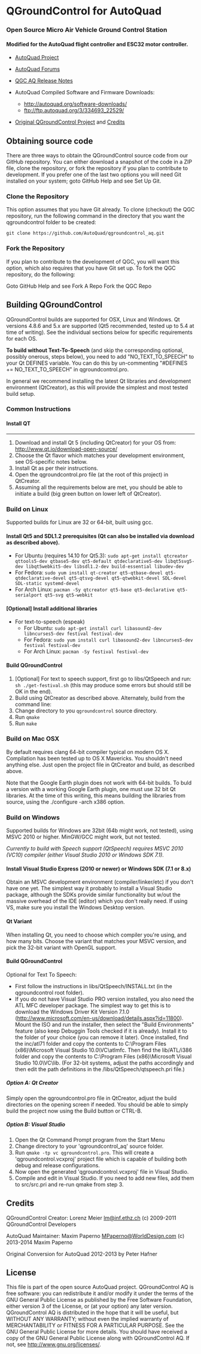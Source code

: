 # QGroundControl for AutoQuad
### Open Source Micro Air Vehicle Ground Control Station
#### Modified for the AutoQuad flight controller and ESC32 motor controller.

* [AutoQuad Project](http://autoquad.org/)

* [AutoQuad Forums](http://forums.autoquad.org)

* [QGC AQ Release Notes](http://autoquad.org/wiki/wiki/whats-new/autoquad-software-changes/)

* AutoQuad Compiled Software and Firmware Downloads:
  * <http://autoquad.org/software-downloads/>
  * <ftp://ftp.autoquad.org/3/334693_22529/>

* [Original QGroundControl Project](http://qgroundcontrol.org) and [Credits](http://qgroundcontrol.org/credits)


## Obtaining source code
There are three ways to obtain the QGroundControl source code from our GitHub repository. You can either download a snapshot of the code in a ZIP file, clone the repository, or fork the repository if you plan to contribute to development. If you prefer one of the last two options you will need Git installed on your system; goto GitHub Help and see Set Up Git.

### Clone the Repository
This option assumes that you have Git already. To clone (checkout) the QGC repository, run the following command in the directory that you want the qgroundcontrol folder to be created:

```
git clone https://github.com/AutoQuad/qgroundcontrol_aq.git
```

### Fork the Repository
If you plan to contribute to the development of QGC, you will want this option, which also requires that you have Git set up. To fork the QGC repository, do the following:

Goto GitHub Help and see Fork A Repo
Fork the QGC Repo

## Building QGroundControl
QGroundControl builds are supported for OSX, Linux and Windows. Qt versions 4.8.6 and 5.x are supported (Qt5 recommended, tested up to 5.4 at time of writing). See the individual sections below for specific requirements for each OS. 

**To build without Text-To-Speech** (and skip the corresponding optional, possibly onerous, steps below), you need to add "NO_TEXT_TO_SPEECH" to your
Qt DEFINES variable.  You can do this by un-commenting "#DEFINES += NO_TEXT_TO_SPEECH" in qgroundcontrol.pro.

In general we recommend installing the latest Qt libraries and development environment (QtCreator), as this will provide the simplest and most tested build setup.

### Common Instructions

#### Install QT
- - -
1. Download and install Qt 5 (including QtCreator) for your OS from: <http://www.qt.io/download-open-source/>
2. Choose the Qt flavor which matches your development environment, see OS-specific notes below.
3. Install Qt as per their instructions.
4. Open the qgroundcontrol.pro file (at the root of this project) in QtCreator.
5. Assuming all the requirements below are met, you should be able to initiate a build (big green button on lower left of QtCreator).

### Build on Linux
Supported builds for Linux are 32 or 64-bit, built using gcc.

#### Install Qt5 and SDL1.2 prerequisites (Qt can also be installed via download as described above).
* For Ubuntu (requires 14.10 for Qt5.3): `sudo apt-get install qtcreator qttools5-dev qtbase5-dev qt5-default qtdeclarative5-dev libqt5svg5-dev libqt5webkit5-dev libsdl1.2-dev build-essential libudev-dev`
* For Fedora: `sudo yum install qt-creator qt5-qtbase-devel qt5-qtdeclarative-devel qt5-qtsvg-devel qt5-qtwebkit-devel SDL-devel SDL-static systemd-devel`
* For Arch Linux: `pacman -Sy qtcreator qt5-base qt5-declarative qt5-serialport qt5-svg qt5-webkit`

#### [Optional] Install additional libraries
* For text-to-speech (espeak)
	* For Ubuntu: `sudo apt-get install curl libasound2-dev libncurses5-dev festival festival-dev`
	* For Fedora: `sudo yum install curl libasound2-dev libncurses5-dev festival festival-dev`
	* For Arch Linux: `pacman -Sy festival festival-dev`

#### Build QGroundControl
1. [Optional] For text to speech support, first go to libs/QtSpeech and run: `sh ./get-festival.sh`  (this may produce some errors but should still be OK in the end).
2. Build using QtCreator as described above.  Alternately, build from the command line:
 1. Change directory to you `qgroundcontrol` source directory.
 2. Run `qmake`
 3. Run `make`

### Build on Mac OSX

By default requires clang 64-bit compiler typical on modern OS X.  Compilation has been tested up to OS X Mavericks.  You shouldn't need anything else.  Just open the project file in QtCreator and build, as described above.

Note that the Google Earth plugin does not work with 64-bit builds. To buld a version with a working Google Earth plugin, one must use 32 bit Qt libraries. At the time of this writing, this means building the libraries from source, using the ./configure -arch x386 option.

### Build on Windows
Supported builds for Windows are 32bit (64b might work, not tested), using MSVC 2010 or higher.  MinGW/GCC might work, but not tested.

_Currently to build with Speech support (QtSpeech) requires MSVC 2010 (VC10) compiler (either Visual Studio 2010 or Windows SDK 7.1)._

#### Install Visual Studio Express (2010 or newer) or Windows SDK (7.1 or 8.x)
Obtain an MSVC development environment (compiler/linker/etc) if you don't have one yet.  The simplest way it probably to install a Visual Studio package, although the SDKs provide similar functionality but w/out the massive overhead of the IDE (editor) which you don't really need.  If using VS, make sure you install the Windows Desktop version.

#### Qt Variant
When installing Qt, you need to choose which compiler you're using, and how many bits.  Choose the variant that matches your MSVC version, and pick the 32-bit variant with OpenGL support.

#### Build QGroundControl

Optional for Text To Speech: 
 * First follow the instructions in libs/QtSpeech/INSTALL.txt (in the qgroundcontrol root folder).
 * If you do not have Visual Studio PRO version installed, you also need the ATL MFC developer package.  The simplest way to get this is to download the Windows Driver Kit Version 7.1.0 (http://www.microsoft.com/en-us/download/details.aspx?id=11800).  Mount the ISO and run the installer, then select the "Build Environments" feature (also keep Debuggin Tools checked if it is already).  Install it to the folder of your choice (you can remove it later).  Once installed, find the inc/atl71 folder and copy the contents to C:\Program Files (x86)\Microsoft Visual Studio 10.0\VC\atlmfc.  Then find the lib/ATL/i386 folder and copy the contents to C:\Program Files (x86)\Microsoft Visual Studio 10.0\VC\lib.  (For 32-bit systems, adjust the paths accordingly and then edit the path definitions in the /libs/QtSpeech/qtspeech.pri file.)

##### Option A: Qt Creator
Simply open the qgroundcontrol.pro file in QtCreator, adjust the build directories on the opening screen if needed.  You should be able to simply build the project now using the Build button or CTRL-B.

##### Option B: Visual Studio
1. Open the Qt Command Prompt program from the Start Menu
2. Change directory to your 'qgroundcontrol_aq' source folder.
3. Run `qmake -tp vc qgroundcontrol.pro`.  This will create a 'qgroundcontrol.vcxproj' project file which is capable of building both debug and release configurations.
4. Now open the generated 'qgroundcontrol.vcxproj' file in Visual Studio.
5. Compile and edit in Visual Studio. If you need to add new files, add them to src/src.pri and re-run qmake from step 3.


## Credits

QGroundControl Creator:
Lorenz Meier <lm@inf.ethz.ch>
(c) 2009-2011 QGroundControl Developers

AutoQuad Maintainer:
Maxim Paperno <MPaperno@WorldDesign.com>
(c) 2013-2014 Maxim Paperno

Original Conversion for AutoQuad
2012-2013 by Peter Hafner

## License

This file is part of the open source AutoQuad project.
QGroundControl AQ is free software: you can redistribute it and/or modify
it under the terms of the GNU General Public License as published by
the Free Software Foundation, either version 3 of the License, or
(at your option) any later version.
QGroundControl AQ is distributed in the hope that it will be useful,
but WITHOUT ANY WARRANTY; without even the implied warranty of
MERCHANTABILITY or FITNESS FOR A PARTICULAR PURPOSE. See the
GNU General Public License for more details.
You should have received a copy of the GNU General Public License
along with QGroundControl AQ. If not, see <http://www.gnu.org/licenses/>.